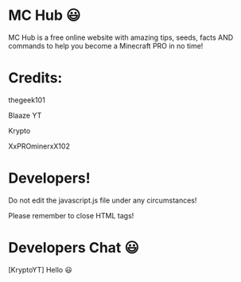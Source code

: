 # MC Hub :smiley:
MC Hub is a free online website with amazing tips, seeds, facts AND commands to help you become a Minecraft PRO in no time!

# Credits:
thegeek101

Blaaze YT

Krypto

XxPROminerxX102

# Developers!
Do not edit the javascript.js file under any circumstances!

Please remember to close HTML tags!

# Developers Chat :smiley:
[KryptoYT] Hello :smiley: 
